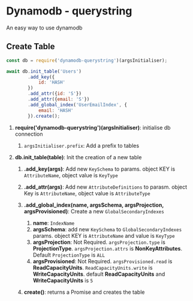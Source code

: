 # Dynamodb - querystring

An easy way to use dynamodb

## Create Table

```javascript
const db = require('dynamodb-querystring')(argsInitialiser);

await db.init_table('Users')
        .add_key({
            id: 'HASH'
        })
        .add_attr({id: 'S'})
        .add_attr({email: 'S'})
        .add_global_index('UserEmailIndex', {
            email: 'HASH'
        }).create();

```

1. **require('dynamodb-querystring')(argsInitialiser)**: initialise db connection
  
   1. `argsInitialiser.prefix`: Add a prefix to tables

2. **db.init_table(table)**: Init the creation of a new table
    
   1. **.add_key(args)**: Add new `KeySchema` to params. object KEY is `AttributeName`, object value is `KeyType`
    
   2. **.add_attr(args)**: Add new `AttributeDefinitions` to parasm. object Key is `AttributeName`, object value is `AttributeType`
    
   3. **.add_global_index(name, argsSchema, argsProjection, argsProvisioned)**: Create a new `GlobalSecondaryIndexes`

      1. **name**: `IndexName`
      2. **argsSchema**: add new `KeySchema` to `GlobalSecondaryIndexes` params. object KEY is `AttributeName` and value is `KeyType`
      3. **argsProjection**: Not Required. `argsProjection.type` is **ProjectionType**. `argsProjection.attrs` is **NonKeyAttributes**. Default `ProjectionType` is `ALL`
      4. **argsProvisioned**: Not Required. `argsProvisioned.read` is **ReadCapacityUnits**. `ReadCapacityUnits.write` is **WriteCapacityUnits**. default **ReadCapacityUnits** and **WriteCapacityUnits** is `5`

   4. **create()**: returns a Promise and creates the table